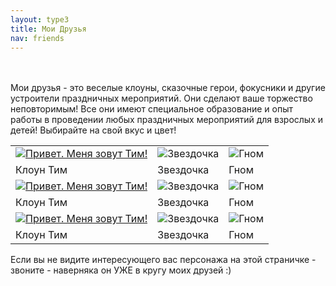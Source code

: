 ```yaml
---
layout: type3
title: Мои Друзья
nav: friends
---
```



<br><br>
Мои друзья - это веселые клоуны, сказочные герои, фокусники и другие устроители праздничных мероприятий. Они сделают ваше торжество неповторимым! Все они имеют специальное образование и опыт работы в проведении любых праздничных мероприятий для взрослых и детей! Выбирайте на свой вкус и цвет!
 


<p><table>
<tr><td><a href="../tim/Tim.html" target="_blank"><img src="../img/tim.jpg" alt="Привет. Меня зовут Тим!"></a></td><td><img src="../img/zvezdochka.jpg" alt="Звездочка"></td><td><img src="../img/gnom.jpg" alt="Гном"></img></td></tr>
<tr><td> Клоун Тим </td><td>Звездочка</td><td>Гном</td></tr>
<tr><td><a href="../tim/Tim.html" target="_blank"><img src="../img/tim.jpg" alt="Привет. Меня зовут Тим!"></a></td><td><img src="../img/zvezdochka.jpg" alt="Звездочка"></td><td><img src="../img/gnom.jpg" alt="Гном"></img></td></tr>
<tr><td> Клоун Тим </td><td>Звездочка</td><td>Гном</td></tr>
<tr><td><a href="../tim/Tim.html" target="_blank"><img src="../img/tim.jpg" alt="Привет. Меня зовут Тим!"></a></td><td><img src="../img/zvezdochka.jpg" alt="Звездочка"></td><td><img src="../img/gnom.jpg" alt="Гном"></img></td></tr>
<tr><td> Клоун Тим </td><td>Звездочка</td><td>Гном</td></tr>
</table></p>

Если вы не видите интересующего вас персонажа на этой страничке - звоните - наверняка он УЖЕ в кругу моих друзей :)  